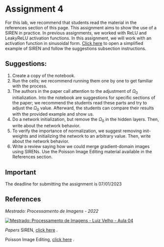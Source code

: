 # Assignment 4

For this lab, we recommend that students read the material in the references section of this page.
This assignment aims to show the use of a SIREN in practice. In previous assignments, we worked with ReLU and LeakyReLU activation functions. In this assignment, we will work with an activation function in sinusoidal form. <a href=" https://colab.research.google.com/drive/1WFIDNwysy8ot2n_sT_V-5mHx63NhveNT#scrollTo=Z0-L0V9_EAqk" target="_blank">Click here</a> to open a simplified example of SIREN and follow the suggestions subsection instructions.

## Suggestions:

1. Create a copy of the notebook.
2. Run the cells; we recommend running them one by one to get familiar with the process.
3. The authors in the paper call attention to the adjustment of $\Omega_0$ initialization. Into the notebook are suggestions for specific sections of the paper; we recommend the students read these parts and try to adjust the $\Omega_0$ value. Afterward, the students can compare their results with the provided example and show us. 
4. Do a network initialization, but remove the $\Omega_0$ in the hidden layers. Then, write about the network behavior.
5. To verify the importance of normalization, we suggest removing init-weights and initializing the network to an arbitrary value. Then, write about the network behavior.
6. Write a review saying how we could merge gradient-domain images using SIRENs. Use the Poisson Image Editing material available in the References section. 

## Important

The deadline for submitting the assignment is 07/01/2023

## **References**

*Mestrado: Processamento de Imagens - 2022*

[![Mestrado: Processamento de Imagens - Luiz Velho - Aula 04](https://i.ytimg.com/vi/pqVn_JE84V0/hqdefault.jpg?sqp=-oaymwE1CKgBEF5IVfKriqkDKAgBFQAAiEIYAXABwAEG8AEB-AH-BIAC6AKKAgwIABABGGUgZShlMA8=&rs=AOn4CLA8_EGFxerfGn1M8yRz01-PaYNLSQ)](https://www.youtube.com/watch?v=pqVn_JE84V0&list=PLo4jXE-LdDTSWs21bioxuqEaXcLq7NUJB&index=4)

*Papers*
SIREN, <a href=" https://arxiv.org/abs/2006.09661" target="_blank">click here</a> .

Poisson Image Editing, <a href=" https://dl.acm.org/doi/10.1145/882262.882269" target="_blank">click here</a> .
